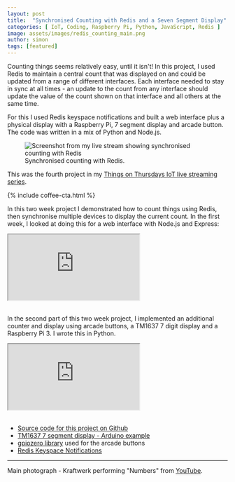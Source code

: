 ```yaml
---
layout: post
title:  "Synchronised Counting with Redis and a Seven Segment Display"
categories: [ IoT, Coding, Raspberry Pi, Python, JavaScript, Redis ]
image: assets/images/redis_counting_main.png
author: simon
tags: [featured]
---
```

Counting things seems relatively easy, until it isn't!  In this project, I used Redis to maintain a central count that was displayed on and could be updated from a range of different interfaces.  Each interface needed to stay in sync at all times - an update to the count from any interface should update the value of the count shown on that interface and all others at the same time.

For this I used Redis keyspace notifications and built a web interface plus a physical display with a Raspberry Pi, 7 segment display and arcade button.  The code was written in a mix of Python and Node.js.

<figure class="figure">
  <img src="{{ site.baseurl }}/assets/images/redis_counting_screenshot.png" class="figure-img img-fluid" alt="Screenshot from my live stream showing synchronised counting with Redis">
  <figcaption class="figure-caption text-center">Synchronised counting with Redis.</figcaption>
</figure>

This was the fourth project in my [Things on Thursdays IoT live streaming series](/things-on-thursdays-livestreams/).  

{% include coffee-cta.html %}

In this two week project I demonstrated how to count things using Redis, then synchronise multiple devices to display the current count.  In the first week, I looked at doing this for a web interface with Node.js and Express:

<div class="embed-responsive embed-responsive-16by9">
  <iframe class="embed-responsive-item" src="https://www.youtube.com/embed/NJyR8FKb9aI?start=8" allowfullscreen></iframe>
</div><br/>

In the second part of this two week project, I implemented an additional counter and display using arcade buttons, a TM1637 7 digit display and a Raspberry Pi 3.  I wrote this in Python.

<div class="embed-responsive embed-responsive-16by9">
  <iframe class="embed-responsive-item" src="https://www.youtube.com/embed/Ad7zHs5ViWw?start=22" allowfullscreen></iframe>
</div><br/>

* [Source code for this project on Github](https://github.com/simonprickett/redis-counter)
* [TM1637 7 segment display - Arduino example](https://create.arduino.cc/projecthub/ryanchan/tm1637-digit-display-arduino-quick-tutorial-ca8a93)
* [gpiozero library](https://gpiozero.readthedocs.io/en/stable/) used for the arcade buttons
* [Redis Keyspace Notifications](https://redis.io/docs/manual/keyspace-notifications/)

--- 
Main photograph - Kraftwerk performing "Numbers" from [YouTube](https://www.youtube.com/watch?v=HTBxnOUM-Oc).
